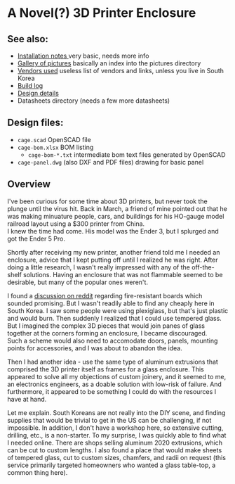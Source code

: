 # A Novel(?) 3D Printer Enclosure

## See also:

* [Installation notes ](install.md) very basic, needs more info
* [Gallery of pictures](gallery.md) basically an index into the pictures directory
* [Vendors used](vendors.md) useless list of vendors and links, unless you live in South Korea
* [Build log](build-log.md)
* [Design details](details.md)
* Datasheets directory (needs a few more datasheets)

## Design files:

* `cage.scad` OpenSCAD file
* `cage-bom.xlsx` BOM listing
  - `cage-bom-*.txt` intermediate bom text files generated by OpenSCAD
* `cage-panel.dwg` (also DXF and PDF files) drawing for basic panel

## Overview

I've been curious for some time about 3D printers, but never took the
plunge until the virus hit.  Back in March, a friend of mine pointed 
out that he was making minuature people, cars, and buildings for his 
HO-gauge model railroad layout using a $300 printer from China.  
I knew the time had come.  His model was the Ender 3, but I splurged and
got the Ender 5 Pro.  

Shortly after receiving my new printer, another friend told me I needed
an enclosure, advice that I kept putting off until I realized he was
right.  After doing a little research, I wasn't really impressed with
any of the off-the-shelf solutions.  Having an enclosure that was not
flammable seemed to be desirable, but many of the popular ones weren't.  

I found a [discussion on reddit](https://www.reddit.com/r/3Dprinting/comments/6cn21j/has_anyone_built_a_fire_retardant_enclosure_for)
regarding fire-resistant boards which sounded promising. But I wasn't
readily able to find any cheaply here in South Korea.  I saw some people
were using plexiglass, but that's just plastic and would burn.
Then suddenly I realized that I could use tempered glass.
But I imagined the complex 3D pieces that would join panes of glass
together at the corners forming an enclosure, I became discouraged.  
Such a scheme would also need to accomodate doors, panels, mounting 
points for accessories, and I was about to abandon the idea.

Then I had another idea - use the same type of aluminum extrusions 
that comprised the 3D printer itself as frames for a glass enclosure.
This appeared to solve all my objections of custom joinery, and it
seemed to me, an electronics engineers, as a doable solution with
low-risk of failure.  And furthermore, it appeared to be something I
could do with the resources I have at hand.

Let me explain.  South Koreans are not really into the DIY scene, and
finding supplies that would be trivial to get in the US can be
challenging, if not impossible.  In addition, I don't have a workshop
here, so extensive cutting, drilling, etc., is a non-starter.  To my
surprise, I was quickly able to find what I needed online.  There are
shops selling aluminum 2020 extrusions, which can be cut to custom
lengths.  I also found a place that would make sheets of tempered glass,
cut to custom sizes, chamfers, and radii on request (this service
primarily targeted homeowners who wanted a glass table-top, a common
thing here).


